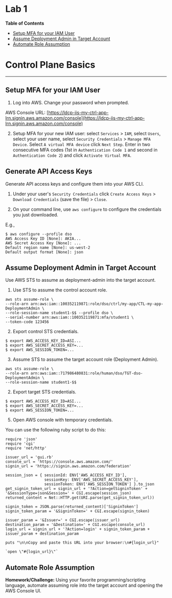 # Lab 1

**Table of Contents**

- [Setup MFA for your IAM User](##setup-mfa-for-your-iam-user)
- [Assume Deployment Admin in Target Account](##assume-deployment-admin-in-target-account)
- [Automate Role Assumption](##automate-role-assumption)

# Control Plane Basics

---

## Setup MFA for your IAM User

1. Log into AWS. Change your password when prompted.

 AWS Console URL: [https://ldcp-iis-my-ctrl-app-lrn.signin.aws.amazon.com/console](https://ldcp-iis-my-ctrl-app-lrn.signin.aws.amazon.com/console)

2. Setup MFA for your new IAM user: select `Services` > `IAM`, select `Users`, select your user name, select `Security Credentials` > `Manage MFA Device`. Select `A virtual MFA device` click `Next Step`. Enter in two consecutive MFA codes (1st in `Authentication Code 1` and second in `Authentication Code 2`) and click `Activate Virtual MFA`.

## Generate API Access Keys

Generate API access keys and configure them into your AWS CLI.

1. Under your user's `Security Credentials` click `Create Access Keys` > `Download Credentials` (save the file) > `Close`.

2. On your command line, use `aws configure` to configure the credentials you just downloaded.

 E.g.,
 ```
$ aws configure --profile dso
AWS Access Key ID [None]: AKIA...
AWS Secret Access Key [None]: ...
Default region name [None]: us-west-2
Default output format [None]: json
 ```

## Assume Deployment Admin in Target Account

Use AWS STS to assume as deployment-admin into the target account.

1. Use STS to assume the control account role.

 ```
aws sts assume-role \
--role-arn arn:aws:iam::100352119871:role/dso/ctrl/my-app/CTL-my-app-DeploymentAdmin \
--role-session-name student1-$$ --profile dso \
--serial-number arn:aws:iam::100352119871:mfa/student1 \
--token-code 123456
 ```

2. Export control STS credentials.

 ```
$ export AWS_ACCESS_KEY_ID=ASI...
$ export AWS_SECRET_ACCESS_KEY=...
$ export AWS_SESSION_TOKEN=...
 ```

3. Assume STS to assume the target account role (Deployment Admin).

 ```
aws sts assume-role \
--role-arn arn:aws:iam::717986480831:role/human/dso/TGT-dso-DeploymentAdmin \
--role-session-name student1-$$
 ```

 2. Export target STS credentials.

  ```
 $ export AWS_ACCESS_KEY_ID=ASI...
 $ export AWS_SECRET_ACCESS_KEY=...
 $ export AWS_SESSION_TOKEN=...
  ```

5. Open AWS console with temporary credentials.

 You can use the following ruby script to do this:

  ```
  require 'json'
  require 'cgi'
  require 'net/http'

  issuer_url = 'gui.rb'
  console_url = 'https://console.aws.amazon.com/'
  signin_url = 'https://signin.aws.amazon.com/federation'

  session_json = { sessionId: ENV['AWS_ACCESS_KEY_ID'],
                   sessionKey: ENV['AWS_SECRET_ACCESS_KEY'],
                   sessionToken: ENV['AWS_SESSION_TOKEN'] }.to_json
  get_signin_token_url = signin_url + '?Action=getSigninToken' + '&SessionType=json&Session=' + CGI.escape(session_json)
  returned_content = Net::HTTP.get(URI.parse(get_signin_token_url))

  signin_token = JSON.parse(returned_content)['SigninToken']
  signin_token_param = '&SigninToken=' + CGI.escape(signin_token)

  issuer_param = '&Issuer=' + CGI.escape(issuer_url)
  destination_param = '&Destination=' + CGI.escape(console_url)
  login_url = signin_url + '?Action=login' + signin_token_param + issuer_param + destination_param

  puts "\n\nCopy and paste this URL into your browser:\n#{login_url}"

  `open \"#{login_url}\"`

   ```

## Automate Role Assumption

**Homework/Challenge:** Using your favorite programming/scripting language, automate assuming role into the target account and opening the AWS Console UI.
